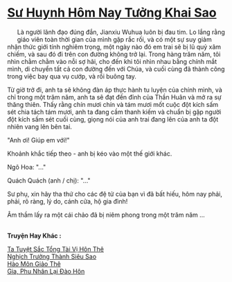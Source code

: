 <a href="https://truyentiki.com/su-huynh-hom-nay-tuong-khai-sao.33517/" title="Sư Huynh Hôm Nay Tưởng Khai Sao"><h1>Sư Huynh Hôm Nay Tưởng Khai Sao</h1></a><div style="display:table"><img align="right" style="float: left; padding: 10px;" src="https://truyentiki.com/images/story/200x260/su-huynh-hom-nay-tuong-khai-sao-1591199455.jpg" alt="">Là người lãnh đạo đúng đắn, Jianxiu Wuhua luôn bị đau tim. Lo lắng rằng giáo viên toàn thời gian của mình gặp rắc rối, và có một sự suy giảm nhận thức giới tính nghiêm trọng, một ngày nào đó em trai sẽ bị lũ quỷ xâm chiếm, và sau đó đi trên con đường không trở lại. Trong hàng trăm năm, tôi nhìn chằm chằm vào nỗi sợ hãi, cho đến khi tôi nhìn nhau bằng chính mắt mình, di chuyển tất cả con đường đến với Chúa, và cuối cùng đã thành công trong việc bay qua vụ cướp, và rồi buông tay. <p></p> Từ giờ trở đi, anh ta sẽ không đàn áp thực hành tu luyện của chính mình, và chỉ trong một trăm năm, anh ta sẽ đạt đến đỉnh của Thần Huân và mở ra sự thăng thiên. Thấy rằng chín mươi chín và tám mươi mốt cuộc đột kích sấm sét chia tách tám mươi, anh ta đang cầm thanh kiếm và chuẩn bị gặp người đột kích sấm sét cuối cùng, giọng nói của anh trai đang lên của anh ta đột nhiên vang lên bên tai. <p></p> "Anh ơi! Giúp em với!" <p></p> Khoảnh khắc tiếp theo - anh bị kéo vào một thế giới khác. <p></p> Ngô Hoa: "..." <p></p> Quách Quách (anh / chị): "..." <p></p> Sư phụ, xin hãy tha thứ cho các đệ tử của bạn vì đã bất hiếu, hôm nay phải, phải, rõ ràng, lý do, cánh cửa, hộ gia đình! <p></p> Âm thầm lấy ra một cái chảo đã bị niêm phong trong một trăm năm ...</div><p><br><b>Truyện Hay Khác :</b></p><a href="https://truyentiki.com/ta-tuyet-sac-tong-tai-vi-hon-the.33516/" alt="Ta Tuyệt Sắc Tổng Tài Vị Hôn Thê">Ta Tuyệt Sắc Tổng Tài Vị Hôn Thê</a><br/><a href="https://github.com/nownovels/top500/tree/master/truyenhay/33553/" alt="Nghịch Trưởng Thành Siêu Sao">Nghịch Trưởng Thành Siêu Sao</a><br/><a href="https://www.plurk.com/p/nur1rb" alt="Hào Môn Giảo Thê">Hào Môn Giảo Thê</a><br/><a href="https://github.com/nownovels/top500/tree/master/truyenhay/33548/" alt="Gia, Phu Nhân Lại Đào Hôn">Gia, Phu Nhân Lại Đào Hôn</a><br/>